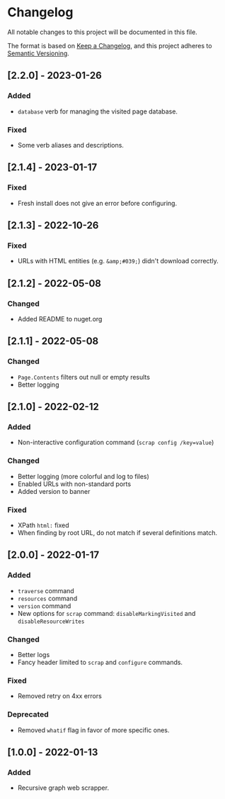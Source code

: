 # Changelog
All notable changes to this project will be documented in this file.

The format is based on [Keep a Changelog](https://keepachangelog.com/en/1.0.0/),
and this project adheres to [Semantic Versioning](https://semver.org/spec/v2.0.0.html).

## [2.2.0] - 2023-01-26
### Added
- `database` verb for managing the visited page database.
### Fixed
- Some verb aliases and descriptions.

## [2.1.4] - 2023-01-17
### Fixed
- Fresh install does not give an error before configuring.

## [2.1.3] - 2022-10-26
### Fixed
- URLs with HTML entities (e.g. `&amp;#039;`) didn't download correctly.

## [2.1.2] - 2022-05-08
### Changed
- Added README to nuget.org

## [2.1.1] - 2022-05-08
### Changed
- `Page.Contents` filters out null or empty results
- Better logging

## [2.1.0] - 2022-02-12
### Added
- Non-interactive configuration command (`scrap config /key=value`)

### Changed
- Better logging (more colorful and log to files)
- Enabled URLs with non-standard ports
- Added version to banner

### Fixed
- XPath `html:` fixed
- When finding by root URL, do not match if several definitions match.

## [2.0.0] - 2022-01-17
### Added
- `traverse` command
- `resources` command
- `version` command
- New options for `scrap` command: `disableMarkingVisited` and `disableResourceWrites`

### Changed
- Better logs
- Fancy header limited to `scrap` and `configure` commands.
### Fixed
- Removed retry on 4xx errors

### Deprecated
- Removed `whatif` flag in favor of more specific ones.

## [1.0.0] - 2022-01-13
### Added
- Recursive graph web scrapper.